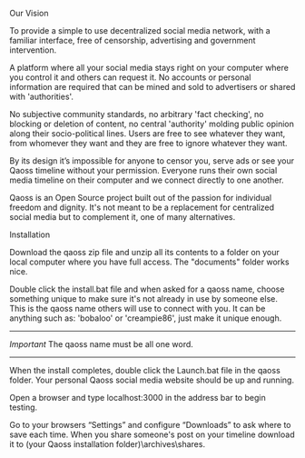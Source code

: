 Our Vision

To provide a simple to use decentralized social media network, with a familiar interface, free of censorship, advertising and government intervention.

A platform where all your social media stays right on your computer where you control it and others can request it. No accounts or personal information are required that can be mined and sold to advertisers or shared with 'authorities'.

No subjective community standards, no arbitrary 'fact checking', no blocking or deletion of content, no central 'authority' molding public opinion along their socio-political lines. Users are free to see whatever they want, from whomever they want and they are free to ignore whatever they want.

By its design it’s impossible for anyone to censor you, serve ads or see your Qaoss timeline without your permission. Everyone runs their own social media timeline on their computer and we connect directly to one another.

Qaoss is an Open Source project built out of the passion for individual freedom and dignity. It's not meant to be a replacement for centralized social media but to complement it, one of many alternatives.

Installation

Download the qaoss zip file and unzip all its contents to a folder on your local computer where you have full access. 
The "documents" folder works nice.

Double click the install.bat file and when asked for a qaoss name, choose something unique to make sure it's not already
in use by someone else. This is the qaoss name others will use to connect with you. It can be anything such as:
'bobaloo' or 'creampie86', just make it unique enough.

**********************************************************
*Important* The qaoss name must be all one word. 
**********************************************************

When the install completes, double click the Launch.bat file in the qaoss folder. 
Your personal Qaoss social media website should be up and running.

Open a browser and type localhost:3000 in the address bar to begin testing.

Go to your browsers “Settings” and configure “Downloads” to ask where to save each time. When you share someone's post on your timeline
download it to (your Qaoss installation folder)\archives\shares.




